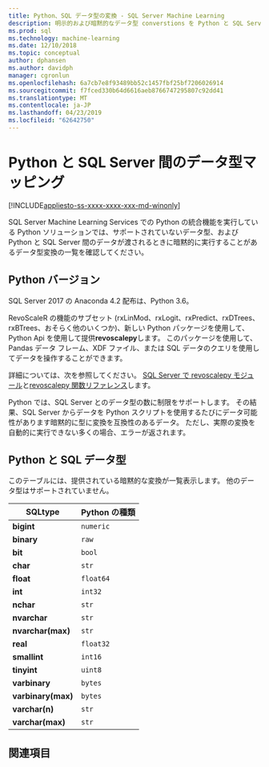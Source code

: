 ```yaml
---
title: Python、SQL データ型の変換 - SQL Server Machine Learning
description: 明示的および暗黙的なデータ型 converstions を Python と SQL Server の間でデータ サイエンスと機械学習ソリューションを確認します。
ms.prod: sql
ms.technology: machine-learning
ms.date: 12/10/2018
ms.topic: conceptual
author: dphansen
ms.author: davidph
manager: cgronlun
ms.openlocfilehash: 6a7cb7e8f93489bb52c1457fbf25bf7206026914
ms.sourcegitcommit: f7fced330b64d6616aeb8766747295807c92dd41
ms.translationtype: MT
ms.contentlocale: ja-JP
ms.lasthandoff: 04/23/2019
ms.locfileid: "62642750"
---
```

# <a name="data-type-mappings-between-python-and-sql-server"></a>Python と SQL Server 間のデータ型マッピング
[!INCLUDE[appliesto-ss-xxxx-xxxx-xxx-md-winonly](../../includes/appliesto-ss-xxxx-xxxx-xxx-md-winonly.md)]

SQL Server Machine Learning Services での Python の統合機能を実行している Python ソリューションでは、サポートされていないデータ型、および Python と SQL Server 間のデータが渡されるときに暗黙的に実行することがあるデータ型変換の一覧を確認してください。

## <a name="python-version"></a>Python バージョン

SQL Server 2017 の Anaconda 4.2 配布は、Python 3.6。

RevoScaleR の機能のサブセット (rxLinMod、rxLogit、rxPredict、rxDTrees、rxBTrees、おそらく他のいくつか)、新しい Python パッケージを使用して、Python Api を使用して提供**revoscalepy**します。 このパッケージを使用して、Pandas データ フレーム、XDF ファイル、または SQL データのクエリを使用してデータを操作することができます。

詳細については、次を参照してください。 [SQL Server で revoscalepy モジュール](ref-py-revoscalepy.md)と[revoscalepy 関数リファレンス](https://docs.microsoft.com/r-server/python-reference/revoscalepy/revoscalepy-package)します。

Python では、SQL Server とのデータ型の数に制限をサポートします。 その結果、SQL Server からデータを Python スクリプトを使用するたびにデータ可能性があります暗黙的に型に変換を互換性のあるデータ。 ただし、実際の変換を自動的に実行できない多くの場合、エラーが返されます。

## <a name="python-and-sql-data-types"></a>Python と SQL データ型

このテーブルには、提供されている暗黙的な変換が一覧表示します。 他のデータ型はサポートされていません。

|SQLtype|Python の種類|
|-------|-----------|
|**bigint**|`numeric`|
|**binary**|`raw`|
|**bit**|`bool`|
|**char**|`str`|
|**float**|`float64`|
|**int**|`int32`|
|**nchar**|`str`|
|**nvarchar**|`str`|
|**nvarchar(max)**|`str`|
|**real**|`float32`|
|**smallint**|`int16`|
|**tinyint**|`uint8`|
|**varbinary**|`bytes`|
|**varbinary(max)**|`bytes`|
|**varchar(n)**|`str`|
|**varchar(max)**|`str`|

## <a name="see-also"></a>関連項目


